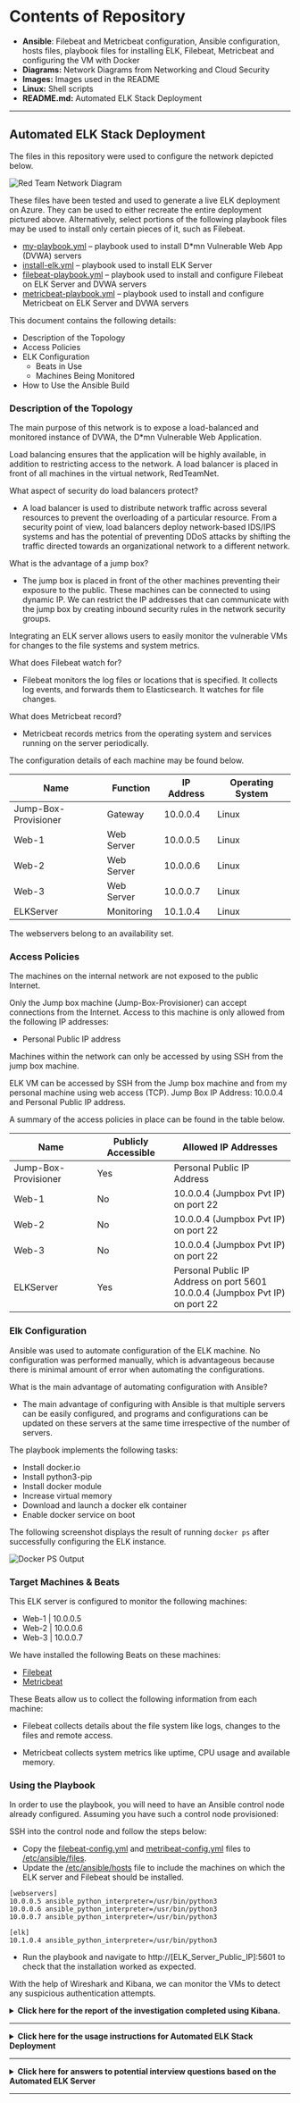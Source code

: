 # Contents of Repository

- **Ansible**: Filebeat and Metricbeat configuration, Ansible configuration, hosts files, playbook files for installing ELK, Filebeat, Metricbeat and configuring the VM with Docker
- **Diagrams:** Network Diagrams from Networking and Cloud Security
- **Images:** Images used in the README
- **Linux:** Shell scripts
- **README.md:** Automated ELK Stack Deployment

---

## Automated ELK Stack Deployment

The files in this repository were used to configure the network depicted below.

![Red Team Network Diagram](Images/Red_Team_Network_Diagram.png)

These files have been tested and used to generate a live ELK deployment on Azure. They can be used to either recreate the entire deployment pictured above. Alternatively, select portions of the following playbook files may be used to install only certain pieces of it, such as Filebeat.

* [my-playbook.yml](Ansible/my-playbook.yml) – playbook used to install D*mn Vulnerable Web App (DVWA) servers
* [install-elk.yml](Ansible/install-elk.yml) – playbook used to install ELK Server
* [filebeat-playbook.yml](Ansible/filebeat-playbook.yml) – playbook used to install and configure Filebeat on ELK Server and DVWA servers
* [metricbeat-playbook.yml](Ansible/metricbeat-playbook.yml) – playbook used to install and configure Metricbeat on ELK Server and DVWA servers

This document contains the following details:
- Description of the Topology
- Access Policies
- ELK Configuration
  - Beats in Use
  - Machines Being Monitored
- How to Use the Ansible Build


### Description of the Topology

The main purpose of this network is to expose a load-balanced and monitored instance of DVWA, the D*mn Vulnerable Web Application.

Load balancing ensures that the application will be highly available, in addition to restricting access to the network. A load balancer is placed in front of all machines in the virtual network, RedTeamNet.

What aspect of security do load balancers protect?

- A load balancer is used to distribute network traffic across several resources to prevent the overloading of a particular resource. From a security point of view, load balancers deploy network-based IDS/IPS systems and has the potential of preventing DDoS attacks by shifting the traffic directed towards an organizational network to a different network.

What is the advantage of a jump box?

- The jump box is placed in front of the other machines preventing their exposure to the public. These machines can be connected to using dynamic IP. We can restrict the IP addresses that can communicate with the jump box by creating inbound security rules in the network security groups.

Integrating an ELK server allows users to easily monitor the vulnerable VMs for changes to the file systems and system metrics.

What does Filebeat watch for?

- Filebeat monitors the log files or locations that is specified. It collects log events, and forwards them to Elasticsearch. It watches for file changes.

What does Metricbeat record?

 - Metricbeat records metrics from the operating system and services running on the server periodically.

The configuration details of each machine may be found below.

| Name                 	| Function   	|  IP Address 	| Operating System 	|
|----------------------	|------------	|-------------	|------------------	|
| Jump-Box-Provisioner 	| Gateway    	| 10.0.0.4    	| Linux            	|
| Web-1                	| Web Server 	| 10.0.0.5    	| Linux            	|
| Web-2                	| Web Server 	| 10.0.0.6    	| Linux            	|
| Web-3                	| Web Server 	| 10.0.0.7    	| Linux            	|
| ELKServer            	| Monitoring  	| 10.1.0.4    	| Linux            	|

The webservers belong to an availability set.

### Access Policies

The machines on the internal network are not exposed to the public Internet. 

Only the Jump box machine (Jump-Box-Provisioner) can accept connections from the Internet. Access to this machine is only allowed from the following IP addresses:

- Personal Public IP address

Machines within the network can only be accessed by using SSH from the jump box machine.

ELK VM can be accessed by SSH from the Jump box machine and from my personal machine using web access (TCP). 
Jump Box IP Address:  10.0.0.4 and Personal Public IP address.

A summary of the access policies in place can be found in the table below.

| Name                 	| Publicly Accessible 	| Allowed IP Addresses                                                            	|
|----------------------	|---------------------	|---------------------------------------------------------------------------------	|
| Jump-Box-Provisioner 	| Yes                 	| Personal Public IP Address                                                      	|
| Web-1                	| No                  	| 10.0.0.4 (Jumpbox Pvt IP) on port 22                                            	|
| Web-2                	| No                  	| 10.0.0.4 (Jumpbox Pvt IP) on port 22                                            	|
| Web-3                	| No                  	| 10.0.0.4 (Jumpbox Pvt IP) on port 22                                            	|
| ELKServer            	| Yes                 	| Personal Public IP Address on port 5601<br>10.0.0.4 (Jumpbox Pvt IP) on port 22 	|

### Elk Configuration

Ansible was used to automate configuration of the ELK machine. No configuration was performed manually, which is advantageous because there is minimal amount of error when automating the configurations.

What is the main advantage of automating configuration with Ansible?

- The main advantage of configuring with Ansible is that multiple servers can be easily configured, and programs and configurations can be updated on these servers at the same time irrespective of the number of servers.

The playbook implements the following tasks:

* 	Install docker.io
*	Install python3-pip
*	Install docker module
*	Increase virtual memory
*	Download and launch a docker elk container
*	Enable docker service on boot

The following screenshot displays the result of running `docker ps` after successfully configuring the ELK instance.

![Docker PS Output](Images/docker_ps_output.png)

### Target Machines & Beats
This ELK server is configured to monitor the following machines:

*	Web-1 | 10.0.0.5
*	Web-2 | 10.0.0.6
*	Web-3 | 10.0.0.7

We have installed the following Beats on these machines:

*	[Filebeat](Ansible/filebeat-playbook.yml)
*	[Metricbeat](Ansible/metricbeat-playbook.yml)

These Beats allow us to collect the following information from each machine:

- Filebeat collects details about the file system like logs, changes to the files and remote access.

- Metricbeat collects system metrics like uptime, CPU usage and available memory.

### Using the Playbook
In order to use the playbook, you will need to have an Ansible control node already configured. Assuming you have such a control node provisioned: 

SSH into the control node and follow the steps below:
*	Copy the [filebeat-config.yml](Ansible/filebeat-config.yml) and [metribeat-config.yml](Ansible/metricbeat-config.yml) files to [/etc/ansible/files](Ansible/ansible.cfg).
*	Update the [/etc/ansible/hosts](Ansible/hosts) file to include the machines on which the ELK server and Filebeat should be installed. 

```
[webservers]
10.0.0.5 ansible_python_interpreter=/usr/bin/python3
10.0.0.6 ansible_python_interpreter=/usr/bin/python3
10.0.0.7 ansible_python_interpreter=/usr/bin/python3

[elk]
10.1.0.4 ansible_python_interpreter=/usr/bin/python3
```
*	Run the playbook and navigate to http://[ELK_Server_Public_IP]:5601 to check that the installation worked as expected.

With the help of Wireshark and Kibana, we can monitor the VMs to detect any suspicious authentication attempts.

<details><summary><b> Click here for the report of the investigation completed using Kibana. </b> </summary>
<br> 
1.	In the last 7 days, how many unique visitors were located in India?

```Answer : 223```

![Unique visitors located in India](Images/India_unique.png)
	
2.	In the last 24 hours of the visitors from China, how many were using Mac OSX?
	
```Answer : 13```
	
![Visitors from China using Mac OSX](Images/China_macox.png)
	
3.	In the last 2 days, what percentage of visitors received 404 errors? How about 503 errors?

```Answer : 404 – 0% ; 503 – 0%```
	
![Percentage of visitors who received 404 errors and 503 errors](Images/404_503_errors.png)
 
4.	In the last 7 days, what country produced the majority of the traffic on the website?

```Answer : China```
	
![Country that produced the majority of the traffic on the website](Images/Majority_traffic.png)
 

5.	Of the traffic that's coming from that country, what time of day had the highest amount of activity?

```Answer : 10 am and 12 pm```
	
![Time of the day that had the highest amount of activity](Images/Highest_amount_of_traffic_10.png)

![Time of the day that had the highest amount of activity](Images/Highest_amount_of_traffic_12.png)

6.	List all the types of downloaded files that have been identified for the last 7 days, along with a short description of each file type.

- **gz:** .gz files are archived files compressed by the standard GNU zip (gzip) compression algorithm. It stands for Gnu Zipped Archive.
- **css:** .css files are used to format the contents of a webpage like indentation, font, size, color, line spacing, border and location of HTML information on a webpage. It stands for Cascading Style Sheet. 
- **zip:** .zip files are archive file that contains one or more compressed files or directories. It supports lossless data compression. It stands for zipped file.
- **deb:** A .deb file is a Debian Software Package file used by Debian Linux Distribution and its variants. Each DEB file is a standard Unix archive that contains two .tar archives: one for installer control information and another for installable data.
- **rpm:** .rpm file is an installation package originally developed for the Red Hat Linux operating system. It stands for Red Hat Package Manager File.

![Types of downloaded files that have been identified for the last 7 days](Images/Downloaded_files.png)

From Unique Visitors Vs. Average Bytes chart,

7.	Locate the time frame in the last 7 days with the most amount of bytes (activity).

```Answer: 6 pm on 20th March 2022```

![Time frame in the last 7 days with the most amount of bytes](Images/Time_frame_most_amount_of_bytes.png) 

8.	In your own words, is there anything that seems potentially strange about this activity?

```Answer: It is strange that a single visitor is using a much higher number of bytes (15709) than other visitors.```
	
On filtering the data by this event, 

9.	What is the timestamp for this event?

```Answer: The time stamp is 19:55 for the filter Mar 20, 2022 @ 18:00:0 Mar 20, 2022 @ 21:00:0.```

![Time stamp of the event with the most amount of bytes](Images/Time_stamp_most_amount_of_bytes.png)

10.	What kind of file was downloaded?

```Answer:  An rpm file```

![Kind of file that was downloaded](Images/Kind_of_file_most_amount_of_bytes.png)

11.	From what country did this activity originate?

```Answer: India```
	
![Country from where the activity originated](Images/Country_originated_most_amount_of_bytes.png)

12.	What HTTP response codes were encountered by this visitor?

```Answer: 200```

![HTTP response codes encountered by the visitor](Images/HTTP_response_codes_most_amount_of_bytes.png)

Switch over to the Kibana Discover page,

13.	What is the source IP address of this activity?

```Answer: 35.143.166.159```

14.	What are the geo coordinates of this activity?

```Answer: { "lat": 43.34121, "lon": -73.6103075 }```
 
![Source IP address and geo coordinates of the activity](Images/Source_IP_most_amount_of_bytes.png)

15.	What OS was the source machine running?

```Answer: Windows 8```

![OS of the source machine](Images/OS_source_url_machine_most_amount_of_bytes.png) 

16.	What is the full URL that was accessed?

```Answer: https://artifacts.elastic.co/downloads/beats/metricbeat/metricbeat-6.3.2-i686.rpm```

![URL that was accessed](Images/URL_most_amount_of_bytes.png)  

17.	From what website did the visitor's traffic originate?

```Answer: Facebook```

![Website from where the visitor's traffic originated](Images/Website_originated_most_amount_of_bytes.png)  

18.	What do you think the user was doing?

```Answer:  I think the user was trying to download an installation package (Metricbeat) for Linux from the website.```

19.	Was the file they downloaded malicious? If not, what is the file used for?

```Answer: The installation does not seem malicious but could be. The file is usually used to download or update Metricbeat.```

20.	Is there anything that seems suspicious about this activity?

```Answer: Yes, the referrer for the download website was Facebook.```

21.	Is any of the traffic you inspected potentially outside of compliance guidelines?

```Answer: Since the download link was posted on Facebook, it might be outside of compliance guidelines. Ideally speaking, it is not expected to have a download/update link posted to social media.```

In order to verify the ELK Server is functioning properly and Filebeat and Metricbeat are collecting data correctly, the following tasks are performed:

1.	Generate a high amount of failed SSH login attempts and verify that Kibana is picking up this activity.
2.	Generate a high amount of CPU usage on the pen-testing machines and verify that Kibana picks up this data.
3.	Generate a high amount of web requests to your pen-testing servers and make sure that Kibana is picking them up.

#### Generate a high amount of failed SSH login attempts

1.	Instead of accessing the Web-1 through the Ansible container, we connect from the Jumpbox. This would record the failed login attempts because the Ansible container contains our SSH keys.

	```ssh RedAdmin@10.0.0.5```

2.	Ran the above command in a loop to generate failed login log entries.

	```for i in {1..10}; do ssh RedAdmin@10.0.0.5; done```

**Syntax breakdown:**
	
- `for` begins the `for` loop.
- `i` creates a variable named `i` that will hold each number in our list.
- `{1..10}` creates a list of 10 numbers, each of which will be given to our `i` variable.
- `;` separates the portions of `for` loop when written on one line.
- `do` indicates the action taken by each loop.
- `ssh RedAdmin@10.0.0.5` is the command `do` runs.
- `;` separates the portions of `for` loop when written on one line.
- `done` closes the `for`- loop.

![Loop to generate failed login log entries](Images/Loop_to_generate_failed_login_log_entries.png)

3.	Checked Kibana logs if the login attempts were recorded.

![Kibana failed login log entries](Images/Kibana_failed_login_log_entries.png) 

**Bonus:** Created a nested loop that generates SSH login attempts across all webservers.

```while true; do for i in {5..7}; do ssh RedAdmin@10.0.0.$i; done; done```

**Syntax Breakdown:**

- `i` creates a variable named `i` that will hold each number in our list.
- `{5..7}` creates a list of numbers (5, 6 and 7), each of which will be given to `i` variable to represent the IP addresses of the webservers.
- `;` separates the portions of `for` loop when it is written on one line.
- `do` indicates the action taken each loop.
- `ssh RedAdmin@10.0.0.$i` is the command `do` runs . It is passing in the `$i` variable so the ssh command will be run on each webserver.
- `;` separates the portions of `for` loop when it is written on one line.
- `done` closes the for loop.

![Loop to generate failed login log entries to all webservers](Images/Loop_to_generate_failed_login_log_entries_to_all_VMs.png) 

#### Generate a high amount of CPU usage on the pen-testing machines

1.	Started and attached to the Ansible container from the Jumpbox

	``sudo docker start competent_lumiere```
	``sudo docker attach competent_lumiere```

 ![Start and attach the Ansible container](Images/Started_and_attached_to_the_Ansible_container.png)

2.	Connected by SSH from the Ansible container to Web-1.

	```ssh RedAdmin@10.0.0.5```
	
 ![SSH connection from Ansible container to Web-1](Images/SSH_from_Ansible_container_to_web_1.png) 

3.	Intstalled the stress program.

	```sudo apt install stress```
	
 ![Install stress](Images/Install_stress.png) 

4.	Let stress run for a few minutes.

	```sudo stress --cpu 1```
	
  ![Run stress](Images/Run_stress.png) 

5.	Checked Kibana for the change in the system metrics.

 ![Check Kibana for change in metrics](Images/Kibana_check_change_metrics.png)  

6.	Ran the stress program on all three of the VMs and checked the Metric page on Kibana.

 ![Run stress program on Web-1 Inventory](Images/Stress_program_on_web_1_inventory.png)
	
 ![Run stress program on Web-1 CPU Usage](Images/Stress_program_on_web_1_CPU_usage.png)
	
 ![Run stress program on Web-2 Inventory](Images/Stress_program_on_web_2_inventory.png)
	
 ![Run stress program on Web-2 CPU Usage](Images/Stress_program_on_web_2_CPU_usage.png)
	
 ![Run stress program on Web-3 Inventory](Images/Stress_program_on_web_3_inventory.png)
	
 ![Run stress program on Web-3 CPU Usage](Images/Stress_program_on_web_3_CPU_usage.png)
	

#### Generate a high amount of web requests to your pen-testing servers

1.	Logged into the Jumpbox.

	```ssh RedAdmin@13.83.47.196```

2.	Ran wget command to download index.html file.

	```wget 10.0.0.5```

3.	Listed the contents to view the fie downloaded.

	```ls```

4.	Ran a loop to generate a lot of web requests using wget.

	```for i in {1..10}; do wget 10.0.0.5; done```
	
**Syntax breakdown:**
	
- `for` begins the `for` loop.
- `i` in creates a variable named `i` that will hold each number in our list.
- `{1..10}` creates a list of 10 numbers, each of which will be given to our `i` variable.
- `;` separates the portions of `for` loop when written on one line.
- `do` indicates the action taken by each loop.
- `wget 10.0.0.5` is the command `do` runs.
- `;` separates the portions of `for` loop when written on one line.
- `done` closes the `for` loop

 ![Loop to generate a lot of web requests using wget](Images/Generate_lot_of_web_requests_using_wget.png)

On checking the Metrics page for Web-1 on Kibana, the following was noted:

![Kibana metrics for wget for Web 1](Images/Kibana_web_requests_using_wget_1.png)

![Kibana metrics for wget for Web 1](Images/Kibana_web_requests_using_wget_2.png)

**Bonus:** Since `wget` creates a lot of duplicate files, we use `rm` command to delete all files. We use the following command not to save any files.

```while true; do wget 10.0.0.5 -O /dev/null; done```

![Remove duplicate files](Images/Command_not_to_save_files.png)
 
**Bonus:** Write a nested loop that sends your wget command to all VMs over and over.
	
```while true; do for i in {5..7}; do wget -O /dev/null 10.0.0.$i; done; done```

**Syntax Breakdown:**
	
- `i` in creates a variable named `i` that will hold each number in our list.
- `{5..7}` creates a list of numbers (5, 6 and 7), each of which will be given to `i` variable to represent the IP addresses of the webservers.
- `;` separates the portions of `for` loop when it is written on one line.
- `do` indicates the action taken each loop.
- `wget 10.0.0.$i` is the command `do` runs . It is passing in the `$i` variable so the ssh command will be run on each webserver.
- `done` closes the `for` loop.
	
![Send wget command to all webservers](Images/Loop_that_sends_your_wget_command_to_all_VMs.png)

 </details>
 
---

<details><summary> <b> Click here for the usage instructions for Automated ELK Stack Deployment </b> </summary>
	
### Usage Instructions for Automated ELK Stack Deployment

#### Pre-requisites

- Azure Portal account
- Resource Group: RedTeam
- Virtual Network: RedTeamNet (10.0.0.0/16; Subnet – 10.0.0.0/24)
- Network Security Group: RedTeamSecurityGroup

	Rules:
	- Port 80 from workstation IP to VNet
	- Port 22 from 10.0.0.4 (Jump Box Provisioner) to VNet
	- Port 22 from workstation IP to 10.0.0.4 (Jump Box Provisioner)
	- Allow Vnet Inbound
	- Allow Azure Load Balancer Inbound
	- Deny All Inbound

- Jumpbox: Jump-Box-Provisioner with Ansible (Public IP: 13.83.47.196 Private IP: 10.0.0.4)
- Web Servers: Web-1 (Private IP: 10.0.0.5), Web-2 (Private IP: 10.0.0.6) and Web-3 (Private IP: 10.0.0.7)
- Load Balancer: RedTeamLoadBalancer (Front End IP: 13.64.143.159)

The diagram below shows the network diagram representing the pre-requisites.

 ![Red Team Network Diagram](Images/Red_Team_Network_Diagram.png)

### Instructions:

**Chapter 1: Create a new Virtual Network**

1.	On the Azure portal, create a new virtual network located in the same resource group where the pre-requisite VMs (web servers) are located and in a new region that is different from that of the other VMs. 

	- In my example, I had created RedTeamNet in US West zone and created ELKNet in US East zone.

 	![Create virtual network - Basics](Images/Create_virtual_network_basics.png)

	- Click Next. 
          The IP addresses space will be automatically created. 
          Select the default subnet.

 	![Create virtual network - IP Address](Images/Create_virtual_network_IP_address.png)

	- Click Next. 
          Leave the settings at default.

 	![Create virtual network - Security](Images/Create_virtual_network_security.png)

	- Click Next. 
          Leave the settings at default.

	![Create virtual network - Tags](Images/Create_virtual_network_tags.png)
 

	- Click Next. 
          Review the settings and click on Create.

 	![Create virtual network - Review and create](Images/Create_virtual_network_review_create.png)
	![Create virtual network - Deployment Completed](Images/Create_virtual_network_deployment_complete.png)

2.	Create a peer connection between your virtual networks.

	- Navigate to 'Virtual Network' in the Azure Portal.
          Select your new virtual network.

 	![Create peer network - Main Screen](Images/Create_peer_connection_main.png)
	![Create peer network - ELK Settings](Images/Create_peer_connection_elk_settings.png)
 
 	- Under ‘Settings’ on the left side, select ‘Peerings’.
       	  Click on ‘Add’ to create a new peering.
	
 	![Create peer network - Add New](Images/Create_peer_connection_add_new.png)

	- Add peering link names for the ELK virtual network and remote virtual network (RedTeamNet).
          Select remote virtual network (RedTeamNet) from the ‘Virtual Network’ dropdown.
          Leave the remaining settings as default.

	![Create peer network - Add Peerings Names](Images/Create_peer_connection_add_peering_names.png)
	![Create peer network - Virtual Network](Images/Create_peer_connection_virtual_network.png)


	- Click Next

	![Create peer network - Peering Created](Images/Peer_connection_created.png)
 
**Chapter 2: Create a new Virtual Machine**

1.	Create a new Ubuntu VM (ELKServer)in the virtual network with the following configurations:

	a.	RAM:  4 GB+

	You can use either of these machines:
		- Standard D2s v3 (2 vcpus, 8GiB memory)
		- Standard B2s (2vcpus, 4GiB memory

In case you are unable to get the required VM, try deploying the VM in a different region.

b.	Operating System:  Ubuntu Server 18.04 LTS – Gen2 (free services eligible)

To get the SSH key created on the Ansible container running on your jump box, follow the steps below:

1.	SSH into the jump box through the terminal on your workstation.
2.	Run the docker commands to start and attach to your Ansible container.

sudo docker start (container_name)
sudo docker attach (container_name)

3.	Retrieve your public ssh key.

cat ~/.ssh/id_rsa.pub

 

 

 

Click Next.

c.	Disks: Standard SSD for OS Disk Type. Leave the remaining settings as default.
 

 

d.	IP Address:   Create a new static public IP Address.

 

e.	Networking: The VM should be added to the new region where you have created the virtual network. A new basic Security Group to be created for this VM.

 

 

Click Next.

f.	Management: Leave the settings as default.

 
 

Click Next.

g.	Advanced: Leave the settings as default.

 


 


 

Click Next.

1.	Tags: Leave the settings as default.
 

Click Review + create.

 

Click Create.


 

Click Go to resource to view the ELKServer VM.

 

2.	To verify if the VM was created correctly, SSH into the VM using the private IP address  from the Ansible container on jump box.

 
 
Chapter 3: Downloading and Configuring the Container

Using Ansible, we can configure the new VM to function as an ELK Server.

1.	From the Ansible VM, change to /etc/ansible/ directory.

cd /etc/ansible/

2.	Add the new VM to Ansible’s hosts file for Ansible to understand the list of machines it can discover and connect to.

nano hosts

3.	Add [elk] group and IP address of the ELKServer VM.
We can specify the groups on which the playbooks should be run.

 

4.	Create the playbook to configure the ELK Server. The playbook should run on the [elk] group.

The playbook should:
o	Install docker.io (Docker engine) and python3-pip (Python software installer) packages.
o	Install docker, the Python client for Docker which required by Ansible to control the state of Docker containers.
o	Download the Docker container called sebp/elk:761.
o	Configure the container to start with the following port mappings: 
•	5601:5601
•	9200:9200
•	5044:5044
o	Start the container
o	Enables the docker service on boot

nano install-elk.yml

 

 

 
Chapter 4: Launching and Exposing the Container

1.	Run the playbook

ansible-playbook -m install-elk.yml

 

2.	SSH into the ELK Server VM and ensure sebp/elk:761 container is running.

docker ps

 

 
Chapter 5: Identity and Access Management

1.	On the Azure portal, navigate to network security groups.

 

2.	Create an inbound security rule in the network security group to allow traffic over TCP 5601 from the workstation public IP to the ELK Server and to restrict other access to the ELK Server.

 

 

3.	Click Add.

 

4.	Navigate to http://[ELK-VM.External.IP]:5601/app/kibana to verify access to ELK Server.

 



 
Chapter 6: Installing Filebeat on the DVWA Container

1.	Click 'Explore on my Own' on the Kibana server landing page.

 

2.	Click Add Log Data.

 

3.	Choose System Logs.
Click on the DEB tab under Getting Started.

 

The Filebeat installation instructions can be found here which is used for installing Filebeat using ansible playbook.

4.	Install Filebeat using the commands displayed on the Kibana server landing page.

 

5.	Install Elasticsearch using the following commands:

curl -L -O https://artifacts.elastic.co/downloads/elasticsearch/elasticsearch-7.6.2-amd64.deb
sudo dpkg -i elasticsearch-7.6.2-amd64.deb
sudo /etc/init.d/elasticsearch start

 

6.	SSH into your Jumpbox.
7.	Start and attach to the docker container.
8.	Run the following curl command to get the filebeat configuration file:

curl https://gist.githubusercontent.com/slape/5cc350109583af6cbe577bbcc0710c93/raw/eca603b72586fbe148c11f9c87bf96a63cb25760/Filebeat

 

We can also use the Filebeat configuration file template provided.

9.	Copy the content to a new file (filebeat-config.yml)

 

9.1 Edit the username and password to elastic and changeme respectively in the configuration file. Also, replace the IP address with the IP address of your ELK Server VM.

 

9.2 Scroll to line #1806 (setup.kibana) and replace the IP address with the IP address of your ELK machine.

 

 
Chapter 7: Creating the Filebeat Installation Play

1.	Create a playbook to install Filebeat in /etc/ansible/roles/ directory. (filebeat-playbook.yml) with the following tasks:

•	Download the .deb file from artifacts.elastic.co.
•	Install the .deb file.
•	Copy the Filebeat configuration file from the Ansible container to the WebVM(s) Filebeat was installed. 
•	Enable and configure the system modules
•	Setup Filebeat
•	Start Filebeat service
•	Enable the Filebeat service on boot.

 


 

 

2.	Save the file.
3.	Run the playbook.

 

 

 
Chapter 8: Verifying Installation and Playbook

1.	Navigate to the Filebeat installation page on Kibana.
2.	On the same page, scroll to Step 5: Module Status and click Check Data.
3.	Scroll to the bottom of the page and click Verify Incoming Data.

 
 
Chapter 9: Creating a Play to Install Metricbeat

1.	Click 'Explore on my Own' on the Kibana server landing page.

 

2.	Click Add Metric Data.

 


3.	Click Docker Metrics.
Click the DEB tab under Getting Started.

 

The Metricbeat installation instructions can be found here which is used for installing Metricbeat using ansible playbook.

4.	Install Metricbeat using the commands displayed on the Kibana server landing page.

 

5.	SSH into your Jumpbox.
6.	Start and attach to the docker container.
7.	Copy the content of the Metricbeat configuration file template to a new file (metricbeat-config.yml)

 
7.1 Edit the username and password to elastic and changeme respectively in the configuration file. Also, replace the IP address with the IP address of your ELK Server VM.

 

7.2 Scroll to line #1806 (setup.kibana) and replace the IP address with the IP address of your ELK machine.


 

8.	Create a playbook to install Filebeat in /etc/ansible/roles/ directory. (filebeat-playbook.yml) with the following tasks:

•	Download the .deb file from artifacts.elastic.co.
•	Install the .deb file.
•	Copy the Metribeat configuration file from the Ansible container to the WebVM(s) Metricbeat was installed. 
•	Enable and configure the docker module for metricbeat
•	Setup Metricbeat
•	Start Metricbeat service
•	Enable the Metricbeat service on boot

 


 

 

9.	Save the file.
10.	Run the playbook.

 
 

11.	Navigate to the Filebeat installation page on Kibana.
12.	On the same page, scroll to Step 5: Module Status and click Check Data.
13.	Scroll to the bottom of the page and click Verify Incoming Data.

 


	
</details>

---

<details><summary> <b> Click here for answers to potential interview questions based on the Automated ELK Server </b> </summary>

---

### Interview Questions and Answers

Question 1: Faulty Firewall

Suppose you have a firewall that's supposed to block SSH connections, but instead lets them through. How would you debug it?

1. Restate the problem

In order to restrict access to the VMs in your network, we need to deploy firewalls. Firewalls provide protection against outside cyberattacks by shielding the network from malicious traffic. A set of rules must be created to allow or deny traffic and access in the network. In case of an event where the firewall in place allows SSH connections when it is not supposed to, it can cause severe consequences like unauthorized access leading to breach of secure data.

2. Provide a Concrete Example Scenario

During the project on automated ELK server deployment which we had done during the cybersecurity bootcamp, we had set up a network with 4 VMs connected to another VM which was configured as a jump box. Only the jump box VM could be accessed from the Internet using SSH. The other VMs are accessed through the jump box using SSH. If we try to access a VM that does not accept SSH connections, our access will be denied since the security rules do not permit the access.

3. Explain the Solution Requirements

Only the jump box can connect using SSH to the other VMs while the VMs cannot to each using SSH. In case the VMs connect to each other using SSH, it would mean that the firewall rules are not configured to block the access or if the rules are already in place, it could be a security attack. Further, we would need to review the existing firewalls rules. To verify whether the rules are functional, we would conduct SSH login attempts on all the VMs.

4. Explain the Solution Details

On Azure UI, we can check the settings for the network security groups which lists down the currently set security rules in the network – destination ports, source, and destination. We can attempt SSH logins on all VMs from different IP addresses and between the VMs. We can test the connection for SSH for each VM to check if firewall allows/blocks the connection.

5. Identify Advantages/Disadvantages of the Solution

Since we have created an inbound security rule that Jump box can be only accessed from my personal IP address and other VMs can only be accessed through the jump box, I believe the solution guarantees that the Project 1 network is now "immune" to all unauthorized access.

</details>

---
